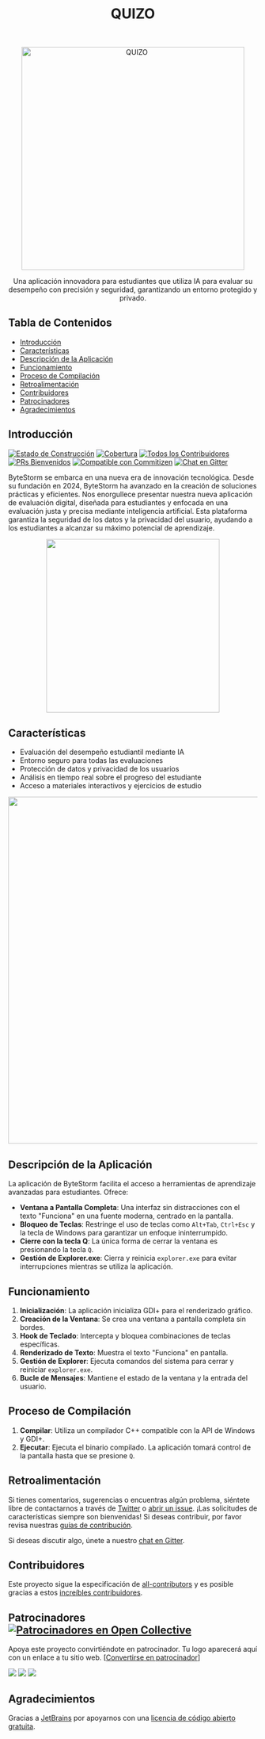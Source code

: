 <h1 align="center"> QUIZO </h1> <br>
<p align="center">
  <a href="https://byte-storm.katsito.xyz/proyects/QUIZO/">
    <img alt="QUIZO" title="QUIZO" src="https://github.com/user-attachments/assets/b63eba2e-0ac0-4635-ad23-039ba07b223d" width="450">

  </a>
</p>

<p align="center">
  Una aplicación innovadora para estudiantes que utiliza IA para evaluar su desempeño con precisión y seguridad, garantizando un entorno protegido y privado.
</p>

<!-- START doctoc generated TOC please keep comment here to allow auto update -->
<!-- DON'T EDIT THIS SECTION, INSTEAD RE-RUN doctoc TO UPDATE -->
## Tabla de Contenidos

- [Introducción](#introducción)
- [Características](#características)
- [Descripción de la Aplicación](#descripción-de-la-aplicación)
- [Funcionamiento](#funcionamiento)
- [Proceso de Compilación](#proceso-de-compilación)
- [Retroalimentación](#retroalimentación)
- [Contribuidores](#contribuidores)
- [Patrocinadores](#patrocinadores-)
- [Agradecimientos](#agradecimientos)

<!-- END doctoc generated TOC please keep comment here to allow auto update -->

## Introducción

[![Estado de Construcción](https://img.shields.io/travis/byte-storm/byte-storm-app.svg?style=flat-square)](https://travis-ci.org/byte-storm/byte-storm-app)
[![Cobertura](https://img.shields.io/coveralls/github/byte-storm/byte-storm-app.svg?style=flat-square)](https://coveralls.io/github/byte-storm/byte-storm-app)
[![Todos los Contribuidores](https://img.shields.io/badge/all_contributors-73-orange.svg?style=flat-square)](./CONTRIBUTORS.md)
[![PRs Bienvenidos](https://img.shields.io/badge/PRs-bienvenidos-brightgreen.svg?style=flat-square)](http://makeapullrequest.com)
[![Compatible con Commitizen](https://img.shields.io/badge/commitizen-compatible-brightgreen.svg?style=flat-square)](http://commitizen.github.io/cz-cli/)
[![Chat en Gitter](https://img.shields.io/badge/chat-en_gitter-008080.svg?style=flat-square)](https://gitter.im/byte-storm)

ByteStorm se embarca en una nueva era de innovación tecnológica. Desde su fundación en 2024, ByteStorm ha avanzado en la creación de soluciones prácticas y eficientes. Nos enorgullece presentar nuestra nueva aplicación de evaluación digital, diseñada para estudiantes y enfocada en una evaluación justa y precisa mediante inteligencia artificial. Esta plataforma garantiza la seguridad de los datos y la privacidad del usuario, ayudando a los estudiantes a alcanzar su máximo potencial de aprendizaje.

<p align="center">
  <img src="http://i.imgur.com/HowF6aM.png" width=350>
</p>

## Características

* Evaluación del desempeño estudiantil mediante IA
* Entorno seguro para todas las evaluaciones
* Protección de datos y privacidad de los usuarios
* Análisis en tiempo real sobre el progreso del estudiante
* Acceso a materiales interactivos y ejercicios de estudio

<p align="center">
  <img src="http://i.imgur.com/IkSnFRL.png" width=700>
</p>

## Descripción de la Aplicación

La aplicación de ByteStorm facilita el acceso a herramientas de aprendizaje avanzadas para estudiantes. Ofrece:

- **Ventana a Pantalla Completa**: Una interfaz sin distracciones con el texto "Funciona" en una fuente moderna, centrado en la pantalla.
- **Bloqueo de Teclas**: Restringe el uso de teclas como `Alt+Tab`, `Ctrl+Esc` y la tecla de Windows para garantizar un enfoque ininterrumpido.
- **Cierre con la tecla Q**: La única forma de cerrar la ventana es presionando la tecla `Q`.
- **Gestión de Explorer.exe**: Cierra y reinicia `explorer.exe` para evitar interrupciones mientras se utiliza la aplicación.

## Funcionamiento

1. **Inicialización**: La aplicación inicializa GDI+ para el renderizado gráfico.
2. **Creación de la Ventana**: Se crea una ventana a pantalla completa sin bordes.
3. **Hook de Teclado**: Intercepta y bloquea combinaciones de teclas específicas.
4. **Renderizado de Texto**: Muestra el texto "Funciona" en pantalla.
5. **Gestión de Explorer**: Ejecuta comandos del sistema para cerrar y reiniciar `explorer.exe`.
6. **Bucle de Mensajes**: Mantiene el estado de la ventana y la entrada del usuario.

## Proceso de Compilación

1. **Compilar**: Utiliza un compilador C++ compatible con la API de Windows y GDI+.
2. **Ejecutar**: Ejecuta el binario compilado. La aplicación tomará control de la pantalla hasta que se presione `Q`.

## Retroalimentación

Si tienes comentarios, sugerencias o encuentras algún problema, siéntete libre de contactarnos a través de [Twitter](https://twitter.com/byte-storm) o [abrir un issue](https://github.com/byte-storm/byte-storm-app/issues/new). ¡Las solicitudes de características siempre son bienvenidas! Si deseas contribuir, por favor revisa nuestras [guías de contribución](./CONTRIBUTING.md).

Si deseas discutir algo, únete a nuestro [chat en Gitter](https://gitter.im/byte-storm).

## Contribuidores

Este proyecto sigue la especificación de [all-contributors](https://github.com/kentcdodds/all-contributors) y es posible gracias a estos [increíbles contribuidores](./CONTRIBUTORS.md).

## Patrocinadores [![Patrocinadores en Open Collective](https://opencollective.com/byte-storm/sponsors/badge.svg)](#patrocinadores)

Apoya este proyecto convirtiéndote en patrocinador. Tu logo aparecerá aquí con un enlace a tu sitio web. [[Convertirse en patrocinador](https://opencollective.com/byte-storm#sponsor)]

<a href="https://opencollective.com/byte-storm/sponsor/0/website" target="_blank"><img src="https://opencollective.com/byte-storm/sponsor/0/avatar.svg"></a>
<a href="https://opencollective.com/byte-storm/sponsor/1/website" target="_blank"><img src="https://opencollective.com/byte-storm/sponsor/1/avatar.svg"></a>
<a href="https://opencollective.com/byte-storm/sponsor/2/website" target="_blank"><img src="https://opencollective.com/byte-storm/sponsor/2/avatar.svg"></a>

## Agradecimientos

Gracias a [JetBrains](https://www.jetbrains.com) por apoyarnos con una [licencia de código abierto gratuita](https://www.jetbrains.com/buy/opensource).
